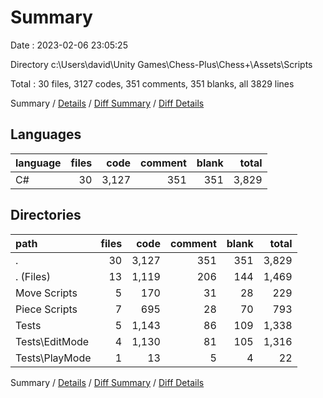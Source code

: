 # Summary

Date : 2023-02-06 23:05:25

Directory c:\\Users\\david\\Unity Games\\Chess-Plus\\Chess+\\Assets\\Scripts

Total : 30 files,  3127 codes, 351 comments, 351 blanks, all 3829 lines

Summary / [Details](details.md) / [Diff Summary](diff.md) / [Diff Details](diff-details.md)

## Languages
| language | files | code | comment | blank | total |
| :--- | ---: | ---: | ---: | ---: | ---: |
| C# | 30 | 3,127 | 351 | 351 | 3,829 |

## Directories
| path | files | code | comment | blank | total |
| :--- | ---: | ---: | ---: | ---: | ---: |
| . | 30 | 3,127 | 351 | 351 | 3,829 |
| . (Files) | 13 | 1,119 | 206 | 144 | 1,469 |
| Move Scripts | 5 | 170 | 31 | 28 | 229 |
| Piece Scripts | 7 | 695 | 28 | 70 | 793 |
| Tests | 5 | 1,143 | 86 | 109 | 1,338 |
| Tests\\EditMode | 4 | 1,130 | 81 | 105 | 1,316 |
| Tests\\PlayMode | 1 | 13 | 5 | 4 | 22 |

Summary / [Details](details.md) / [Diff Summary](diff.md) / [Diff Details](diff-details.md)